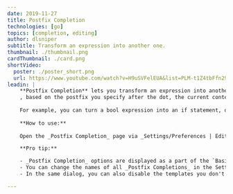 ```yaml
---
date: 2019-11-27
title: Postfix Completion
technologies: [go]
topics: [completion, editing]
author: dlsniper
subtitle: Transform an expression into another one.
thumbnail: ./thumbnail.png
cardThumbnail: ./card.png
shortVideo:
  poster: ./poster_short.png
  url: https://www.youtube.com/watch?v=H9uSVFelEUA&list=PLM-t1Z4tbFfn291KlSOQE_ulCAyzXO3uA
leadin: |
    **Postfix Completion** lets you transform an expression into another one
    , based on the postfix you specify after the dot, the current context, and the expression type.
    
    For example, you can turn a bool expression into an if statement, or create a pointer to an expression. If anything goes not as planned, everything can be reverted via simple _Ctrl + Z_ on Windows/Linux or _⌘ + Z_ on macOS.
    
    **How to use:**
    
    Open the _Postfix Completion_ page via _Settings/Preferences | Editor | General_ to see the complete list of supported templates.

    **Pro tip:**

    - _Postfix Completion_ options are displayed as a part of the `Basic Completion` suggestions list. Press _Ctrl+J_ on Windows/Linux or _⌘+J_ on macOS to see a full list of the _Postfix Completion_ templates applicable in the current context.
    - You can change the names of all _Postfix Completions_ in the Settings/Preferences dialog.
    - In the same dialog, you can also disable the templates you don't need, or even turn off _Postfix Completion_ completely.

---
```

